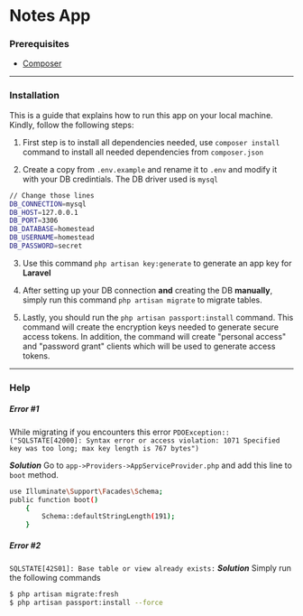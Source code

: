 # Notes App
### Prerequisites
* [Composer](https://getcomposer.org/download/ "Download Composer")

-----------------------------------------------------------------------------------

### Installation
This is a guide that explains how to run this app on your local machine. Kindly, follow the following steps:

  1. First step is to install all dependencies needed, use `composer install` command to install all needed dependencies from `composer.json`

  2. Create a copy from `.env.example` and rename it to `.env` and modify it with your DB credintials. The DB driver used is `mysql`
 ```sh
// Change those lines
DB_CONNECTION=mysql
DB_HOST=127.0.0.1
DB_PORT=3306
DB_DATABASE=homestead
DB_USERNAME=homestead
DB_PASSWORD=secret
 ```
  3. Use this command `php artisan key:generate` to generate an app key for **Laravel** 
  4. After setting up your DB connection **and** creating the DB **manually**, simply run this command `php artisan migrate` to migrate tables.

  5. Lastly, you should run the `php artisan passport:install` command. This command will create the encryption keys needed to generate secure access tokens. In addition, the command will create "personal access" and "password grant" clients which will be used to generate access tokens.

----------------------------------------------------------------------

### Help

##### Error #1
While migrating if you encounters this error
`PDOException::("SQLSTATE[42000]: Syntax error or access violation: 1071 Specified key was too long; max key length is 767 bytes")`

_**Solution**_
Go to `app->Providers->AppServiceProvider.php` and add this line to `boot` method.
``` sh
use Illuminate\Support\Facades\Schema;
public function boot()
    {
        Schema::defaultStringLength(191);
    }
```

##### Error #2
`SQLSTATE[42S01]: Base table or view already exists:`
_**Solution**_
Simply run the following commands
``` sh
$ php artisan migrate:fresh
$ php artisan passport:install --force
```

